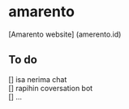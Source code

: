 # amarento 

[Amarento website] (amerento.id)


## To do
[] isa nerima chat \
[] rapihin coversation bot \
[] ...

